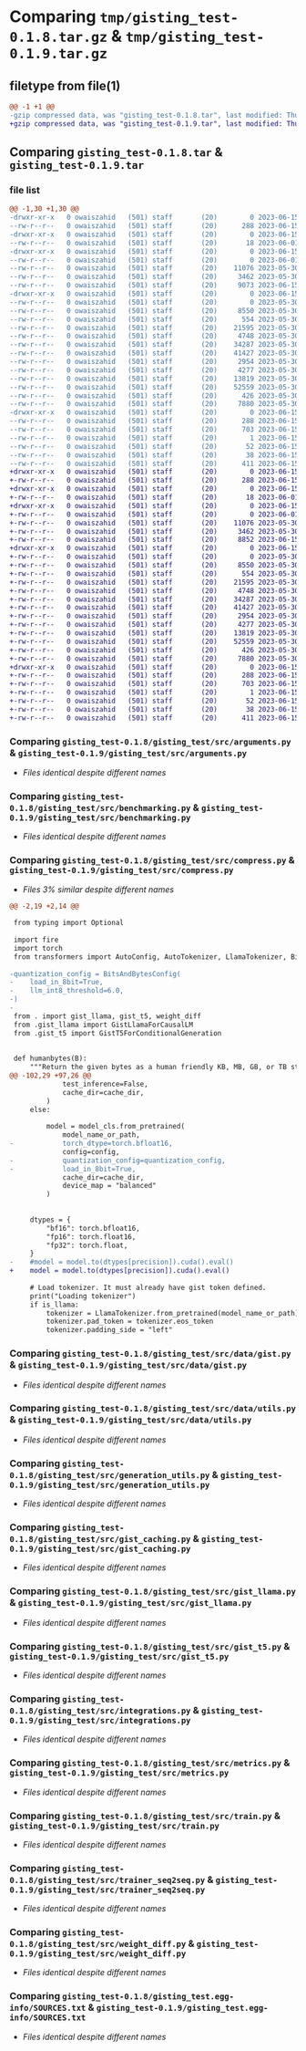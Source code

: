 # Comparing `tmp/gisting_test-0.1.8.tar.gz` & `tmp/gisting_test-0.1.9.tar.gz`

## filetype from file(1)

```diff
@@ -1 +1 @@
-gzip compressed data, was "gisting_test-0.1.8.tar", last modified: Thu Jun 15 11:16:43 2023, max compression
+gzip compressed data, was "gisting_test-0.1.9.tar", last modified: Thu Jun 15 14:52:52 2023, max compression
```

## Comparing `gisting_test-0.1.8.tar` & `gisting_test-0.1.9.tar`

### file list

```diff
@@ -1,30 +1,30 @@
-drwxr-xr-x   0 owaiszahid   (501) staff       (20)        0 2023-06-15 11:16:43.769026 gisting_test-0.1.8/
--rw-r--r--   0 owaiszahid   (501) staff       (20)      288 2023-06-15 11:16:43.768870 gisting_test-0.1.8/PKG-INFO
-drwxr-xr-x   0 owaiszahid   (501) staff       (20)        0 2023-06-15 11:16:43.764028 gisting_test-0.1.8/gisting_test/
--rw-r--r--   0 owaiszahid   (501) staff       (20)       18 2023-06-01 17:36:38.000000 gisting_test-0.1.8/gisting_test/__init__.py
-drwxr-xr-x   0 owaiszahid   (501) staff       (20)        0 2023-06-15 11:16:43.767910 gisting_test-0.1.8/gisting_test/src/
--rw-r--r--   0 owaiszahid   (501) staff       (20)        0 2023-06-01 17:49:51.000000 gisting_test-0.1.8/gisting_test/src/__init__.py
--rw-r--r--   0 owaiszahid   (501) staff       (20)    11076 2023-05-30 23:00:39.000000 gisting_test-0.1.8/gisting_test/src/arguments.py
--rw-r--r--   0 owaiszahid   (501) staff       (20)     3462 2023-05-30 23:00:39.000000 gisting_test-0.1.8/gisting_test/src/benchmarking.py
--rw-r--r--   0 owaiszahid   (501) staff       (20)     9073 2023-06-15 11:16:02.000000 gisting_test-0.1.8/gisting_test/src/compress.py
-drwxr-xr-x   0 owaiszahid   (501) staff       (20)        0 2023-06-15 11:16:43.768581 gisting_test-0.1.8/gisting_test/src/data/
--rw-r--r--   0 owaiszahid   (501) staff       (20)        0 2023-05-30 23:00:39.000000 gisting_test-0.1.8/gisting_test/src/data/__init__.py
--rw-r--r--   0 owaiszahid   (501) staff       (20)     8550 2023-05-30 23:00:39.000000 gisting_test-0.1.8/gisting_test/src/data/gist.py
--rw-r--r--   0 owaiszahid   (501) staff       (20)      554 2023-05-30 23:00:39.000000 gisting_test-0.1.8/gisting_test/src/data/utils.py
--rw-r--r--   0 owaiszahid   (501) staff       (20)    21595 2023-05-30 23:00:39.000000 gisting_test-0.1.8/gisting_test/src/generation_utils.py
--rw-r--r--   0 owaiszahid   (501) staff       (20)     4748 2023-05-30 23:00:39.000000 gisting_test-0.1.8/gisting_test/src/gist_caching.py
--rw-r--r--   0 owaiszahid   (501) staff       (20)    34287 2023-05-30 23:00:39.000000 gisting_test-0.1.8/gisting_test/src/gist_llama.py
--rw-r--r--   0 owaiszahid   (501) staff       (20)    41427 2023-05-30 23:00:39.000000 gisting_test-0.1.8/gisting_test/src/gist_t5.py
--rw-r--r--   0 owaiszahid   (501) staff       (20)     2954 2023-05-30 23:00:39.000000 gisting_test-0.1.8/gisting_test/src/integrations.py
--rw-r--r--   0 owaiszahid   (501) staff       (20)     4277 2023-05-30 23:00:39.000000 gisting_test-0.1.8/gisting_test/src/metrics.py
--rw-r--r--   0 owaiszahid   (501) staff       (20)    13819 2023-05-30 23:00:39.000000 gisting_test-0.1.8/gisting_test/src/train.py
--rw-r--r--   0 owaiszahid   (501) staff       (20)    52559 2023-05-30 23:00:39.000000 gisting_test-0.1.8/gisting_test/src/trainer_seq2seq.py
--rw-r--r--   0 owaiszahid   (501) staff       (20)      426 2023-05-30 23:00:39.000000 gisting_test-0.1.8/gisting_test/src/utils.py
--rw-r--r--   0 owaiszahid   (501) staff       (20)     7880 2023-05-30 23:00:39.000000 gisting_test-0.1.8/gisting_test/src/weight_diff.py
-drwxr-xr-x   0 owaiszahid   (501) staff       (20)        0 2023-06-15 11:16:43.764787 gisting_test-0.1.8/gisting_test.egg-info/
--rw-r--r--   0 owaiszahid   (501) staff       (20)      288 2023-06-15 11:16:43.000000 gisting_test-0.1.8/gisting_test.egg-info/PKG-INFO
--rw-r--r--   0 owaiszahid   (501) staff       (20)      703 2023-06-15 11:16:43.000000 gisting_test-0.1.8/gisting_test.egg-info/SOURCES.txt
--rw-r--r--   0 owaiszahid   (501) staff       (20)        1 2023-06-15 11:16:43.000000 gisting_test-0.1.8/gisting_test.egg-info/dependency_links.txt
--rw-r--r--   0 owaiszahid   (501) staff       (20)       52 2023-06-15 11:16:43.000000 gisting_test-0.1.8/gisting_test.egg-info/top_level.txt
--rw-r--r--   0 owaiszahid   (501) staff       (20)       38 2023-06-15 11:16:43.769080 gisting_test-0.1.8/setup.cfg
--rw-r--r--   0 owaiszahid   (501) staff       (20)      411 2023-06-15 11:16:25.000000 gisting_test-0.1.8/setup.py
+drwxr-xr-x   0 owaiszahid   (501) staff       (20)        0 2023-06-15 14:52:52.605357 gisting_test-0.1.9/
+-rw-r--r--   0 owaiszahid   (501) staff       (20)      288 2023-06-15 14:52:52.605239 gisting_test-0.1.9/PKG-INFO
+drwxr-xr-x   0 owaiszahid   (501) staff       (20)        0 2023-06-15 14:52:52.600654 gisting_test-0.1.9/gisting_test/
+-rw-r--r--   0 owaiszahid   (501) staff       (20)       18 2023-06-01 17:36:38.000000 gisting_test-0.1.9/gisting_test/__init__.py
+drwxr-xr-x   0 owaiszahid   (501) staff       (20)        0 2023-06-15 14:52:52.604526 gisting_test-0.1.9/gisting_test/src/
+-rw-r--r--   0 owaiszahid   (501) staff       (20)        0 2023-06-01 17:49:51.000000 gisting_test-0.1.9/gisting_test/src/__init__.py
+-rw-r--r--   0 owaiszahid   (501) staff       (20)    11076 2023-05-30 23:00:39.000000 gisting_test-0.1.9/gisting_test/src/arguments.py
+-rw-r--r--   0 owaiszahid   (501) staff       (20)     3462 2023-05-30 23:00:39.000000 gisting_test-0.1.9/gisting_test/src/benchmarking.py
+-rw-r--r--   0 owaiszahid   (501) staff       (20)     8852 2023-06-15 14:52:24.000000 gisting_test-0.1.9/gisting_test/src/compress.py
+drwxr-xr-x   0 owaiszahid   (501) staff       (20)        0 2023-06-15 14:52:52.605013 gisting_test-0.1.9/gisting_test/src/data/
+-rw-r--r--   0 owaiszahid   (501) staff       (20)        0 2023-05-30 23:00:39.000000 gisting_test-0.1.9/gisting_test/src/data/__init__.py
+-rw-r--r--   0 owaiszahid   (501) staff       (20)     8550 2023-05-30 23:00:39.000000 gisting_test-0.1.9/gisting_test/src/data/gist.py
+-rw-r--r--   0 owaiszahid   (501) staff       (20)      554 2023-05-30 23:00:39.000000 gisting_test-0.1.9/gisting_test/src/data/utils.py
+-rw-r--r--   0 owaiszahid   (501) staff       (20)    21595 2023-05-30 23:00:39.000000 gisting_test-0.1.9/gisting_test/src/generation_utils.py
+-rw-r--r--   0 owaiszahid   (501) staff       (20)     4748 2023-05-30 23:00:39.000000 gisting_test-0.1.9/gisting_test/src/gist_caching.py
+-rw-r--r--   0 owaiszahid   (501) staff       (20)    34287 2023-05-30 23:00:39.000000 gisting_test-0.1.9/gisting_test/src/gist_llama.py
+-rw-r--r--   0 owaiszahid   (501) staff       (20)    41427 2023-05-30 23:00:39.000000 gisting_test-0.1.9/gisting_test/src/gist_t5.py
+-rw-r--r--   0 owaiszahid   (501) staff       (20)     2954 2023-05-30 23:00:39.000000 gisting_test-0.1.9/gisting_test/src/integrations.py
+-rw-r--r--   0 owaiszahid   (501) staff       (20)     4277 2023-05-30 23:00:39.000000 gisting_test-0.1.9/gisting_test/src/metrics.py
+-rw-r--r--   0 owaiszahid   (501) staff       (20)    13819 2023-05-30 23:00:39.000000 gisting_test-0.1.9/gisting_test/src/train.py
+-rw-r--r--   0 owaiszahid   (501) staff       (20)    52559 2023-05-30 23:00:39.000000 gisting_test-0.1.9/gisting_test/src/trainer_seq2seq.py
+-rw-r--r--   0 owaiszahid   (501) staff       (20)      426 2023-05-30 23:00:39.000000 gisting_test-0.1.9/gisting_test/src/utils.py
+-rw-r--r--   0 owaiszahid   (501) staff       (20)     7880 2023-05-30 23:00:39.000000 gisting_test-0.1.9/gisting_test/src/weight_diff.py
+drwxr-xr-x   0 owaiszahid   (501) staff       (20)        0 2023-06-15 14:52:52.601376 gisting_test-0.1.9/gisting_test.egg-info/
+-rw-r--r--   0 owaiszahid   (501) staff       (20)      288 2023-06-15 14:52:52.000000 gisting_test-0.1.9/gisting_test.egg-info/PKG-INFO
+-rw-r--r--   0 owaiszahid   (501) staff       (20)      703 2023-06-15 14:52:52.000000 gisting_test-0.1.9/gisting_test.egg-info/SOURCES.txt
+-rw-r--r--   0 owaiszahid   (501) staff       (20)        1 2023-06-15 14:52:52.000000 gisting_test-0.1.9/gisting_test.egg-info/dependency_links.txt
+-rw-r--r--   0 owaiszahid   (501) staff       (20)       52 2023-06-15 14:52:52.000000 gisting_test-0.1.9/gisting_test.egg-info/top_level.txt
+-rw-r--r--   0 owaiszahid   (501) staff       (20)       38 2023-06-15 14:52:52.605406 gisting_test-0.1.9/setup.cfg
+-rw-r--r--   0 owaiszahid   (501) staff       (20)      411 2023-06-15 14:52:25.000000 gisting_test-0.1.9/setup.py
```

### Comparing `gisting_test-0.1.8/gisting_test/src/arguments.py` & `gisting_test-0.1.9/gisting_test/src/arguments.py`

 * *Files identical despite different names*

### Comparing `gisting_test-0.1.8/gisting_test/src/benchmarking.py` & `gisting_test-0.1.9/gisting_test/src/benchmarking.py`

 * *Files identical despite different names*

### Comparing `gisting_test-0.1.8/gisting_test/src/compress.py` & `gisting_test-0.1.9/gisting_test/src/compress.py`

 * *Files 3% similar despite different names*

```diff
@@ -2,19 +2,14 @@
 
 from typing import Optional
 
 import fire
 import torch
 from transformers import AutoConfig, AutoTokenizer, LlamaTokenizer, BitsAndBytesConfig , StoppingCriteria, StoppingCriteriaList
 
-quantization_config = BitsAndBytesConfig(
-    load_in_8bit=True,
-    llm_int8_threshold=6.0,
-)
-
 from . import gist_llama, gist_t5, weight_diff
 from .gist_llama import GistLlamaForCausalLM
 from .gist_t5 import GistT5ForConditionalGeneration
 
 
 def humanbytes(B):
     """Return the given bytes as a human friendly KB, MB, GB, or TB string.
@@ -102,29 +97,26 @@
             test_inference=False,
             cache_dir=cache_dir,
         )
     else:
         
         model = model_cls.from_pretrained(
             model_name_or_path,
-            torch_dtype=torch.bfloat16,
             config=config,
-            quantization_config=quantization_config,
-            load_in_8bit=True,
             cache_dir=cache_dir,
             device_map = "balanced"
         )
         
 
     dtypes = {
         "bf16": torch.bfloat16,
         "fp16": torch.float16,
         "fp32": torch.float,
     }
-    #model = model.to(dtypes[precision]).cuda().eval()
+    model = model.to(dtypes[precision]).cuda().eval()
 
     # Load tokenizer. It must already have gist token defined.
     print("Loading tokenizer")
     if is_llama:
         tokenizer = LlamaTokenizer.from_pretrained(model_name_or_path)
         tokenizer.pad_token = tokenizer.eos_token
         tokenizer.padding_side = "left"
```

### Comparing `gisting_test-0.1.8/gisting_test/src/data/gist.py` & `gisting_test-0.1.9/gisting_test/src/data/gist.py`

 * *Files identical despite different names*

### Comparing `gisting_test-0.1.8/gisting_test/src/data/utils.py` & `gisting_test-0.1.9/gisting_test/src/data/utils.py`

 * *Files identical despite different names*

### Comparing `gisting_test-0.1.8/gisting_test/src/generation_utils.py` & `gisting_test-0.1.9/gisting_test/src/generation_utils.py`

 * *Files identical despite different names*

### Comparing `gisting_test-0.1.8/gisting_test/src/gist_caching.py` & `gisting_test-0.1.9/gisting_test/src/gist_caching.py`

 * *Files identical despite different names*

### Comparing `gisting_test-0.1.8/gisting_test/src/gist_llama.py` & `gisting_test-0.1.9/gisting_test/src/gist_llama.py`

 * *Files identical despite different names*

### Comparing `gisting_test-0.1.8/gisting_test/src/gist_t5.py` & `gisting_test-0.1.9/gisting_test/src/gist_t5.py`

 * *Files identical despite different names*

### Comparing `gisting_test-0.1.8/gisting_test/src/integrations.py` & `gisting_test-0.1.9/gisting_test/src/integrations.py`

 * *Files identical despite different names*

### Comparing `gisting_test-0.1.8/gisting_test/src/metrics.py` & `gisting_test-0.1.9/gisting_test/src/metrics.py`

 * *Files identical despite different names*

### Comparing `gisting_test-0.1.8/gisting_test/src/train.py` & `gisting_test-0.1.9/gisting_test/src/train.py`

 * *Files identical despite different names*

### Comparing `gisting_test-0.1.8/gisting_test/src/trainer_seq2seq.py` & `gisting_test-0.1.9/gisting_test/src/trainer_seq2seq.py`

 * *Files identical despite different names*

### Comparing `gisting_test-0.1.8/gisting_test/src/weight_diff.py` & `gisting_test-0.1.9/gisting_test/src/weight_diff.py`

 * *Files identical despite different names*

### Comparing `gisting_test-0.1.8/gisting_test.egg-info/SOURCES.txt` & `gisting_test-0.1.9/gisting_test.egg-info/SOURCES.txt`

 * *Files identical despite different names*

